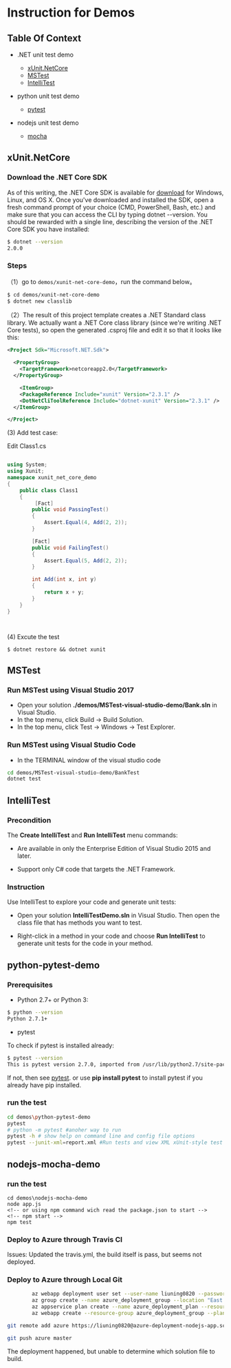 # Instruction for Demos

## Table Of Context

- .NET unit test demo
  - [xUnit.NetCore](#xUnit.NetCore)
  - [MSTest](#MSTest)
  - [IntelliTest](#IntelliTest)

- python unit test demo
  - [pytest](#python-pytest-demo)

- nodejs unit test demo
  - [mocha](#nodejs-mocha-demo)

## xUnit.NetCore

### Download the .NET Core SDK

As of this writing, the .NET Core SDK is available for [download](https://www.microsoft.com/net/download/core) for Windows, Linux, and OS X. Once you've downloaded and installed the SDK, open a fresh command prompt of your choice (CMD, PowerShell, Bash, etc.) and make sure that you can access the CLI by typing dotnet --version. You should be rewarded with a single line, describing the version of the .NET Core SDK you have installed:

```bash
$ dotnet --version
2.0.0

```

### Steps

（1）go to `demos/xunit-net-core-demo`，run the command below。

```bash
$ cd demos/xunit-net-core-demo
$ dotnet new classlib
```

（2）The result of this project template creates a .NET Standard class library. We actually want a .NET Core class library (since we're writing .NET Core tests), so open the generated .csproj file and edit it so that it looks like this:

```xml
<Project Sdk="Microsoft.NET.Sdk">

  <PropertyGroup>
    <TargetFramework>netcoreapp2.0</TargetFramework>
  </PropertyGroup>

    <ItemGroup>
    <PackageReference Include="xunit" Version="2.3.1" />
    <DotNetCliToolReference Include="dotnet-xunit" Version="2.3.1" />
  </ItemGroup>

</Project>

```

(3) Add test case:

Edit Class1.cs

```cs

using System;
using Xunit;
namespace xunit_net_core_demo
{
    public class Class1
    {
         [Fact]
        public void PassingTest()
        {
            Assert.Equal(4, Add(2, 2));
        }

        [Fact]
        public void FailingTest()
        {
            Assert.Equal(5, Add(2, 2));
        }

        int Add(int x, int y)
        {
            return x + y;
        }
    }
}




```

(4) Excute the test

```
$ dotnet restore && dotnet xunit

```

## MSTest

### Run MSTest using Visual Studio 2017

- Open your solution **./demos/MSTest-visual-studio-demo/Bank.sln** in Visual Studio.
- In the top menu, click Build -> Build Solution.
- In the top menu, click Test -> Windows -> Test Explorer.

### Run MSTest using Visual Studio Code

- In the TERMINAL window of the visual studio code

```bash
cd demos/MSTest-visual-studio-demo/BankTest
dotnet test
```

## IntelliTest

### Precondition

The **Create IntelliTest** and **Run IntelliTest** menu commands:

- Are available in only the Enterprise Edition of Visual Studio 2015 and later.

- Support only C# code that targets the .NET Framework.

### Instruction

Use IntelliTest to explore your code and generate unit tests:

- Open your solution **IntelliTestDemo.sln** in Visual Studio. Then open the class file that has methods you want to test.

- Right-click in a method in your code and choose **Run IntelliTest** to generate unit tests for the code in your method.

## python-pytest-demo

### Prerequisites

- Python 2.7+ or Python 3:

```sh
$ python --version
Python 2.7.1+
```

- pytest

To check if pytest is installed already:

```sh
$ pytest --version
This is pytest version 2.7.0, imported from /usr/lib/python2.7/site-packages/pytest.pyc

```

If not, then see [pytest](https://docs.pytest.org/en/latest/).
or use **pip install pytest** to install pytest if you already have pip installed.

### run the test

```sh
cd demos\python-pytest-demo
pytest
# python -m pytest #anoher way to run
pytest -h # show help on command line and config file options
pytest --junit-xml=report.xml #Run tests and view XML xUnit-style test report
```


## nodejs-mocha-demo

### run the test

```nodejs
cd demos\nodejs-mocha-demo
node app.js
<!-- or using npm command wich read the package.json to start -->
<!-- npm start -->
npm test

```

### Deploy to Azure through Travis CI

Issues: Updated the travis.yml, the build itself is pass, but seems not deployed.

### Deploy to Azure through Local Git

```bash
        az webapp deployment user set --user-name liuning0820 --password 1234ABcd
        az group create --name azure_deployment_group --location "East Asia"
        az appservice plan create --name azure_deployment_plan --resource-group azure_deployment_group --sku S1 --is-linux
        az webapp create --resource-group azure_deployment_group --plan azure_deployment_plan --name azure-deployment-nodejs-app --runtime "NODE|8.1" --deployment-local-git

git remote add azure https://liuning0820@azure-deployment-nodejs-app.scm.azurewebsites.net/azure-deployment-nodejs-app.git

git push azure master

```

The deployment happened, but unable to determine which solution file to build.

